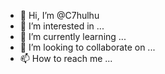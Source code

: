 - 👋 Hi, I’m @C7hulhu
- 👀 I’m interested in ...
- 🌱 I’m currently learning ...
- 💞️ I’m looking to collaborate on ...
- 📫 How to reach me ...

<!---
C7hulhu/C7hulhu is a ✨ special ✨ repository because its `README.md` (this file) appears on your GitHub profile.
You can click the Preview link to take a look at your changes.
--->
